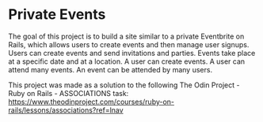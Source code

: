 # Private Events

The goal of this project is to build a site similar to a private Eventbrite on Rails, which allows users to create events and then manage user signups. Users can create events and send invitations and parties. Events take place at a specific date and at a location. A user can create events. A user can attend many events. An event can be attended by many users.

This project was made as a solution to the following The Odin Project - Ruby on Rails - ASSOCIATIONS task: https://www.theodinproject.com/courses/ruby-on-rails/lessons/associations?ref=lnav

